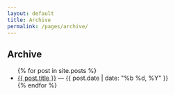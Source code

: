 ```yaml
---
layout: default
title: Archive
permalink: /pages/archive/
---
```

<section class="page">
  <h1>Archive</h1>
  <ul>
    {% for post in site.posts %}
      <li><a href="{{ post.url | relative_url }}">{{ post.title }}</a> — <span class="muted">{{ post.date | date: "%b %d, %Y" }}</span></li>
    {% endfor %}
  </ul>
</section>
